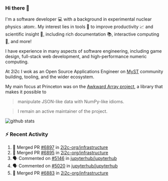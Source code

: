 ### Hi there 👋 

I'm a software developer 💻 with a background in experimental nuclear physics :atom:. My interest lies in tools :wrench: to improve productivity :chart_with_upwards_trend: and scientific insight :telescope:, including rich documentation 📚, interactive computing 🧮, and more! 

I have experience in many aspects of software engineering, including game design, full-stack web development, and high-performance numeric computing. 

At 2i2c I wok as an Open Source Applications Engineer on [MyST](https://github.com/jupyter-book/mystmd) community building, tooling, and the wider ecosystem. 

My main focus at Princeton was on the [Awkward Array project](awkward-array.org/), a library that makes it possible to 
> manipulate JSON-like data with NumPy-like idioms.

> I remain an active maintainer of the project. 

![github stats](https://github-readme-stats.vercel.app/api?username=agoose77&show_icons=true&hide_rank=true&hide_title=true&bg_color=30,e76445,904e95&text_color=efe3ec&icon_color=efe3ec)
<!--
**agoose77/agoose77** is a ✨ _special_ ✨ repository because its `README.md` (this file) appears on your GitHub profile.

Here are some ideas to get you started:

- 🔭 I’m currently working on ...
- 🌱 I’m currently learning ...
- 👯 I’m looking to collaborate on ...
- 🤔 I’m looking for help with ...
- 💬 Ask me about ...
- 📫 How to reach me: ...
- 😄 Pronouns: ...
- ⚡ Fun fact: ...
-->

### :zap: Recent Activity

<!--START_SECTION:activity-->
1. 🎉 Merged PR [#6897](https://github.com/2i2c-org/infrastructure/pull/6897) in [2i2c-org/infrastructure](https://github.com/2i2c-org/infrastructure)
2. 🎉 Merged PR [#6895](https://github.com/2i2c-org/infrastructure/pull/6895) in [2i2c-org/infrastructure](https://github.com/2i2c-org/infrastructure)
3. 🗣 Commented on [#5146](https://github.com/jupyterhub/jupyterhub/pull/5146#issuecomment-3365480089) in [jupyterhub/jupyterhub](https://github.com/jupyterhub/jupyterhub)
4. 🗣 Commented on [#5020](https://github.com/jupyterhub/jupyterhub/pull/5020#issuecomment-3364767768) in [jupyterhub/jupyterhub](https://github.com/jupyterhub/jupyterhub)
5. 🎉 Merged PR [#6883](https://github.com/2i2c-org/infrastructure/pull/6883) in [2i2c-org/infrastructure](https://github.com/2i2c-org/infrastructure)
<!--END_SECTION:activity-->
